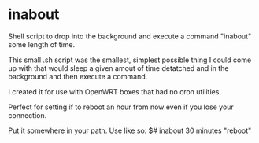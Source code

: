 inabout
=======

Shell script to drop into the background and execute a command "inabout" some length of time.

This small .sh script was the smallest, simplest possible thing I could come up with that
would sleep a given amout of time detatched and in the background and then execute a command.

I created it for use with OpenWRT boxes that had no cron utilities.

Perfect for setting if to reboot an hour from now even if you lose your connection. 

Put it somewhere in your path. Use like so:
$# inabout 30 minutes "reboot"
